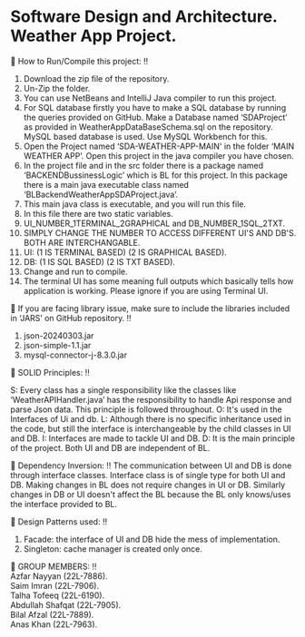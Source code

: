 # Software Design and Architecture. Weather App Project.


:red_circle: How to Run/Compile this project: :bangbang:

1. Download the zip file of the repository. 
2. Un-Zip the folder. 
3. You can use NetBeans and IntelliJ Java compiler to run this project. 
4. For SQL database firstly you have to make a SQL database by running the queries provided on GitHub. Make a Database named ‘SDAProject’ as provided in WeatherAppDataBaseSchema.sql on the repository. 
   MySQL based database is used. Use MySQL Workbench for this. 
5. Open the Project named ‘SDA-WEATHER-APP-MAIN' in the folder ‘MAIN WEATHER APP’. Open this project in the java compiler you have chosen. 
6. In the project file and in the src folder there is a package named ‘BACKENDBussinessLogic’ which is BL for this project. In this package there is a main java executable class named 
   ‘BLBackendWeatherAppSDAProject.java’. 
7. This main java class is executable, and you will run this file. 
8. In this file there are two static variables. 
9. UI_NUMBER_1TERMINAL_2GRAPHICAL and DB_NUMBER_1SQL_2TXT. 
10. SIMPLY CHANGE THE NUMBER TO ACCESS DIFFERENT UI'S AND DB'S. BOTH ARE INTERCHANGABLE. 
11. UI: (1 IS TERMINAL BASED) (2 IS GRAPHICAL BASED). 
12. DB: (1 IS SQL BASED) (2 IS TXT BASED). 
13. Change and run to compile. 
14. The terminal UI has some meaning full outputs which basically tells how application is working. Please ignore if you are using Terminal UI. 

:red_circle: If you are facing library issue, make sure to include the libraries included in ‘JARS’ on GitHub repository. :bangbang:  

1. json-20240303.jar 
2. json-simple-1.1.jar 
3. mysql-connector-j-8.3.0.jar

    

:red_circle: SOLID Principles: :bangbang:

S: Every class has a single responsibility like the classes like ‘WeatherAPIHandler.java’ has the responsibility to handle Api response and parse Json data. This principle is followed throughout. 
O: It's used in the Interfaces of Ui and db. 
L: Although there is no specific inheritance used in the code, but still the interface is interchangeable by the child classes in UI and DB. 
I: Interfaces are made to tackle UI and DB. 
D: It is the main principle of the project. Both UI and DB are independent of BL.  


:red_circle: Dependency Inversion: :bangbang:
The communication between UI and DB is done through interface classes. Interface class is of single type for both UI and DB. Making changes in BL does not require changes in UI or DB. Similarly changes in DB or UI doesn't affect the BL because the BL only knows/uses the interface provided to BL.  

:red_circle: Design Patterns used: :bangbang:

1. Facade: the interface of UI and DB hide the mess of implementation. 
2. Singleton: cache manager is created only once. 


:red_circle: GROUP MEMBERS: :bangbang: <br />
Azfar Nayyan (22L-7886). <br />
Saim Imran (22L-7906). <br />
Talha Tofeeq (22L-6190). <br />
Abdullah Shafqat (22L-7905). <br />
Bilal Afzal (22L-7889). <br />
Anas Khan (22L-7963). <br />
